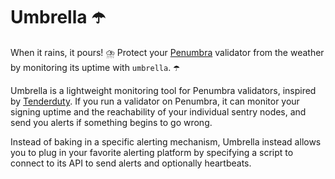 # Umbrella ☂️

When it rains, it pours! ⛈️ Protect your [Penumbra](https://penumbra.zone) validator from the weather by monitoring its uptime with `umbrella`. ☂️

Umbrella is a lightweight monitoring tool for Penumbra validators, inspired by [Tenderduty](https://github.com/blockpane/tenderduty). If you run a validator on Penumbra, it can monitor your signing uptime and the reachability of your individual sentry nodes, and send you alerts if something begins to go wrong. 

Instead of baking in a specific alerting mechanism, Umbrella instead allows you to plug in your favorite alerting platform by specifying a script to connect to its API to send alerts and optionally heartbeats.
